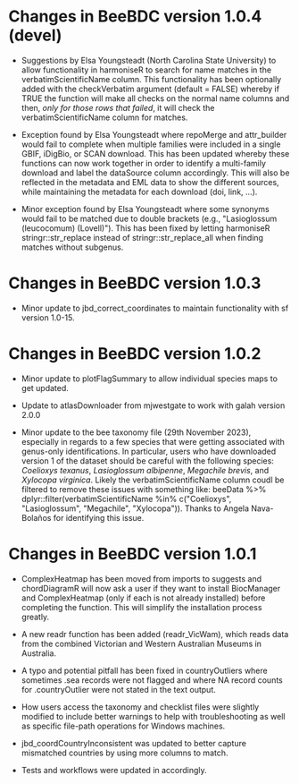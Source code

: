 # Changes in BeeBDC version 1.0.4 (**devel**)

- Suggestions by Elsa Youngsteadt (North Carolina State University) to allow functionality in harmoniseR to search for name matches in the verbatimScientificName column. This functionality has been optionally added with the checkVerbatim argument (default = FALSE) whereby if TRUE the function will make all checks on the normal name columns and then, *only for those rows that failed*, it will check the verbatimScientificName column for matches. 

- Exception found by Elsa Youngsteadt where repoMerge and attr_builder would fail to complete when multiple families were included in a single GBIF, iDigBio, or SCAN download. This has been updated whereby these functions can now work together in order to identify a multi-family download and label the dataSource column accordingly. This will also be reflected in the metadata and EML data to show the different sources, while maintaining the metadata for each download (doi, link, ...).

- Minor exception found by Elsa Youngsteadt where some synonyms would fail to be matched due to double brackets (e.g., "Lasioglossum (leucocomum) (Lovell)"). This has been fixed by letting harmoniseR stringr::str_replace instead of stringr::str_replace_all when finding matches without subgenus.


# Changes in BeeBDC version 1.0.3

- Minor update to jbd_correct_coordinates to maintain functionality with sf version 1.0-15.


# Changes in BeeBDC version 1.0.2

- Minor update to plotFlagSummary to allow individual species maps to get updated.

- Update to atlasDownloader from mjwestgate to work with galah version 2.0.0

- Minor update to the bee taxonomy file (29th November 2023), especially in regards to a few species that were getting associated with genus-only identifications. In particular, users who have downloaded version 1 of the dataset should be careful with the following species: *Coelioxys texanus*, *Lasioglossum albipenne*, *Megachile brevis*, and *Xylocopa virginica*. Likely the verbatimScientificName column coudl be filtered to remove these issues with something like:
beeData %>% dplyr::filter(verbatimScientificName %in% c("Coelioxys", "Lasioglossum", "Megachile", "Xylocopa")). Thanks to Angela Nava-Bolaños for identifying this issue.


# Changes in BeeBDC version 1.0.1

- ComplexHeatmap has been moved from imports to suggests and chordDiagramR will now ask a user if they want to install BiocManager and ComplexHeatmap (only if each is not already installed) before completing the function. This will simplify the installation process greatly. 

- A new readr function has been added (readr_VicWam), which reads data from the combined Victorian and Western Australian Museums in Australia.

- A typo and potential pitfall has been fixed in countryOutliers where sometimes .sea records were not flagged and where NA record counts for .countryOutlier were not stated in the text output.

- How users access the taxonomy and checklist files were slightly modified to include better warnings to help with troubleshooting as well as specific file-path operations for Windows machines.

- jbd_coordCountryInconsistent was updated to better capture mismatched countries by using more columns to match.

- Tests and workflows were updated in accordingly.


